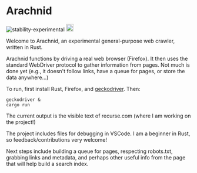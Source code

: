 # Arachnid
![stability-experimental](https://img.shields.io/badge/stability-experimental-orange.svg)
 <a href='http://www.recurse.com' title='Made with love at the Recurse Center'><img src='https://cloud.githubusercontent.com/assets/2883345/11325206/336ea5f4-9150-11e5-9e90-d86ad31993d8.png' height='20px'/></a>


Welcome to Arachnid, an experimental general-purpose web crawler,
written in Rust.

Arachnid functions by driving a real web browser (Firefox). It then uses
the standard WebDriver protocol to gather information from pages. Not much is done yet (e.g., it doesn't follow links, have a queue for pages, or store the data anywhere...)

To run, first install Rust, Firefox, and [geckodriver](https://github.com/mozilla/geckodriver). Then:

```
geckodriver &
cargo run
```

The current output is the visible text of recurse.com (where I am working on the project!)

The project includes files for debugging in VSCode. I am a beginner in Rust, so feedback/contributions very welcome!

Next steps include building a queue for pages, respecting robots.txt, grabbing links and metadata, and perhaps other useful info from the page that will help build a search index.
